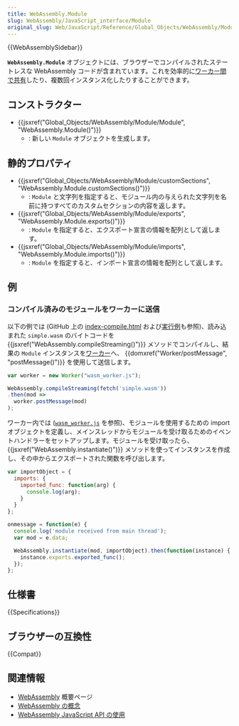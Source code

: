 ```yaml
---
title: WebAssembly.Module
slug: WebAssembly/JavaScript_interface/Module
original_slug: Web/JavaScript/Reference/Global_Objects/WebAssembly/Module
---
```


{{WebAssemblySidebar}}

**`WebAssembly.Module`** オブジェクトには、ブラウザーでコンパイルされたステートレスな WebAssembly コードが含まれています。これを効率的に[ワーカー間で共有](/ja/docs/Web/API/Worker/postMessage)したり、複数回インスタンス化したりすることができます。

## コンストラクター

- {{jsxref("Global_Objects/WebAssembly/Module/Module", "WebAssembly.Module()")}}
  - : 新しい `Module` オブジェクトを生成します。

## 静的プロパティ

- {{jsxref("Global_Objects/WebAssembly/Module/customSections", "WebAssembly.Module.customSections()")}}
  - : `Module` と文字列を指定すると、モジュール内の与えられた文字列を名前に持つすべてのカスタムセクションの内容を返します。
- {{jsxref("Global_Objects/WebAssembly/Module/exports", "WebAssembly.Module.exports()")}}
  - : `Module` を指定すると、エクスポート宣言の情報を配列として返します。
- {{jsxref("Global_Objects/WebAssembly/Module/imports", "WebAssembly.Module.imports()")}}
  - : `Module` を指定すると、インポート宣言の情報を配列として返します。

## 例

### コンパイル済みのモジュールをワーカーに送信

以下の例では (GitHub 上の [index-compile.html](https://github.com/mdn/webassembly-examples/blob/master/js-api-examples/index-compile.html) および[実行例](https://mdn.github.io/webassembly-examples/js-api-examples/index-compile.html)も参照)、読み込まれた `simple.wasm` のバイトコードを {{jsxref("WebAssembly.compileStreaming()")}} メソッドでコンパイルし、結果の `Module` インスタンスを[ワーカー](/ja/docs/Web/API/Web_Workers_API)へ、 {{domxref("Worker/postMessage", "postMessage()")}} を使用して送信します。

```js
var worker = new Worker("wasm_worker.js");

WebAssembly.compileStreaming(fetch('simple.wasm'))
.then(mod =>
  worker.postMessage(mod)
);
```

ワーカー内では ([`wasm_worker.js`](https://github.com/mdn/webassembly-examples/blob/master/js-api-examples/wasm_worker.js) を参照)、モジュールを使用するための import オブジェクトを定義し、メインスレッドからモジュールを受け取るためのイベントハンドラーをセットアップします。モジュールを受け取ったら、 {{jsxref("WebAssembly.instantiate()")}} メソッドを使ってインスタンスを作成し、その中からエクスポートされた関数を呼び出します。

```js
var importObject = {
  imports: {
    imported_func: function(arg) {
      console.log(arg);
    }
  }
};

onmessage = function(e) {
  console.log('module received from main thread');
  var mod = e.data;

  WebAssembly.instantiate(mod, importObject).then(function(instance) {
    instance.exports.exported_func();
  });
};
```

## 仕様書

{{Specifications}}

## ブラウザーの互換性

{{Compat}}

## 関連情報

- [WebAssembly](/ja/docs/WebAssembly) 概要ページ
- [WebAssembly の概念](/ja/docs/WebAssembly/Concepts)
- [WebAssembly JavaScript API の使用](/ja/docs/WebAssembly/Using_the_JavaScript_API)
